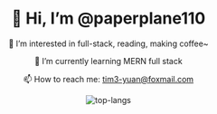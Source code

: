 <div align=center>

# 👋 Hi, I’m @paperplane110
  
👀 I’m interested in full-stack, reading, making coffee~
  
🌱 I’m currently learning MERN full stack
  
📫 How to reach me: tim3-yuan@foxmail.com
  
  ![top-langs](https://github-readme-stats.vercel.app/api/top-langs/?username=paperplane110&layout=compact&hide=MATLAB)
  
</div>



<!---
paperplane110/paperplane110 is a ✨ special ✨ repository because its `README.md` (this file) appears on your GitHub profile.
You can click the Preview link to take a look at your changes.
--->
